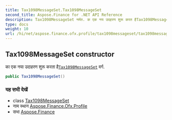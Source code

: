 ```yaml
---
title: Tax1098MessageSet.Tax1098MessageSet
second_title: Aspose.Finance for .NET API Reference
description: Tax1098MessageSet नर्मत. क एक नय उदहरण शुरू करत हैTax1098MessageSet वर्ग.
type: docs
weight: 10
url: /hi/net/aspose.finance.ofx.profile/tax1098messageset/tax1098messageset/
---
```

## Tax1098MessageSet constructor

का एक नया उदाहरण शुरू करता है[`Tax1098MessageSet`](../) वर्ग.

```csharp
public Tax1098MessageSet()
```

### यह सभी देखें

* class [Tax1098MessageSet](../)
* नाम स्थान [Aspose.Finance.Ofx.Profile](../../tax1098messageset/)
* सभा [Aspose.Finance](../../../)



